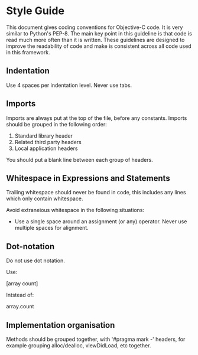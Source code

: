 # Style Guide

This document gives coding conventions for Objective-C code. It is very similar
to Python's PEP-8. The main key point in this guideline is that code is read
much more often than it is written. These guidelines are designed to improve
the readability of code and make is consistent across all code used in this
framework.

## Indentation

Use 4 spaces per indentation level. Never use tabs.

## Imports

Imports are always put at the top of the file, before any constants. Imports
should be grouped in the following order:

1. Standard library header
2. Related third party headers
3. Local application headers

You should put a blank line between each group of headers.

## Whitespace in Expressions and Statements

Trailing whitespace should never be found in code, this includes any lines
which only contain whitespace.

Avoid extraneious whitespace in the following situations:

* Use a single space around an assignment (or any) operator. Never use multiple
  spaces for alignment.

## Dot-notation

Do not use dot notation.

Use:

   [array count]

Intstead of:

   array.count

## Implementation organisation

Methods should be grouped together, with '#pragma mark -' headers, for example
grouping alloc/dealloc, viewDidLoad, etc together.

